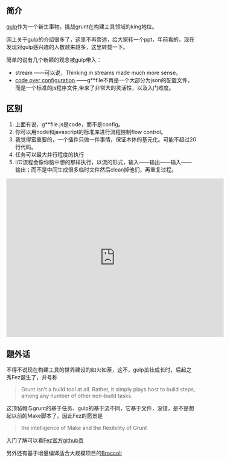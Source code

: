 ## 简介


[gulp](http://gulpjs.com/)作为一个新生事物，挑战grunt在构建工具领域的king地位。

网上关于gulp的介绍很多了，这里不再赘述，给大家转一个ppt，年前看的，现在发现对gulp感兴趣的人数越来越多，这里转载一下。

简单的说有几个新颖的观念被gulp带入：

* stream ——可以说，Thinking in streams made much more sense。
* [code over configuration](https://en.wikipedia.org/wiki/Convention_over_configuration) ——g**file不再是一个大部分为json的配置文件，而是一个标准的js程序文件,带来了非常大的灵活性，以及入门难度。

## 区别

1. 上面有说，g**file.js是code，而不是config。
2. 你可以用node和javascript的标准库进行流程控制flow control。
3. 我觉得蛮重要的，一个插件只做一件事情，保证本体的基元化。可能不超过20行代码。
4. 任务可以最大并行程度的执行
5. I/O流程会像你脑中想的那样执行，以流的形式，输入——输出——输入——输出；而不是中间生成很多临时文件然后clean掉他们，再重复过程。

<iframe src="http://slid.es/contra/gulp/embed?style=dark" width="576" height="420" scrolling="no" frameborder="0" webkitallowfullscreen mozallowfullscreen allowfullscreen></iframe>
<br>

## 题外话
不得不说现在构建工具的世界建设的如火如荼，这不，gulp茁壮成长时，后起之秀Fez诞生了，并号称

> Grunt isn’t a build tool at all. Rather, it simply plays host to build steps, among any number of other non-build tasks.

这顶毡帽与grunt的基于任务、gulp的基于流不同，它基于文件，没错，是不是想起以前的Make脚本了。因此Fez的愿景是

> the intelligence of Make and the flexibility of Grunt

入门了解可以看[Fez官方github页](http://fez.github.io/)

另外还有基于增量编译适合大规模项目的[Broccoli](http://www.solitr.com/blog/2014/02/broccoli-first-release/)
